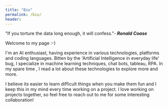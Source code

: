 ```yaml
---
title: "Bio"
permalink: /bio/
header:
---
```


"If you torture the data long enough, it will confess."-<b><i> Ronald Coase</i></b>

Welcome to my page :-)

I'm an AI enthusiast, having experience in various technologies, platforms and coding languages.
Bitten by the 'Artificial Intelligence in everyday life' bug, I specialize in machine learning techniques, chat bots, tableau, RPA.
In my spare time , I read a lot about these technologies to explore more and more.
<p>I believe its easier to learn difficult things when you make them fun and I keep this in my mind every time working on a project.
I love working on projects together, so feel free to reach out to me for some interesting collaboration!</p>